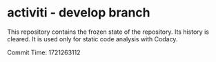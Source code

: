# activiti - develop branch

This repository contains the frozen state of the repository.
Its history is cleared. It is used only for static code
analysis with Codacy.

Commit Time: 1721263112